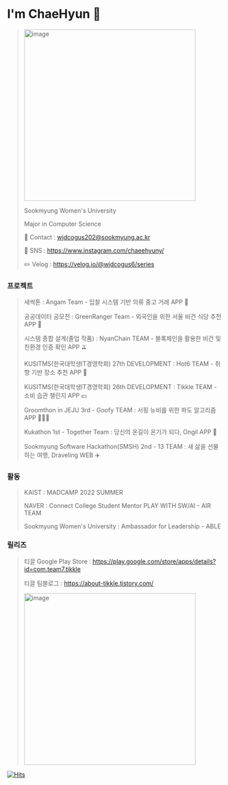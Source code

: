# I'm ChaeHyun 🔭

> <img width="400" alt="image" src="https://github.com/chaehyuns/chaehyuns/assets/80222352/44ad7032-acb3-4d92-bd5f-cc04ed83a878">
> 
> Sookmyung Women's University
>
> Major in Computer Science
> 
> 📩 Contact : wjdcogus202@sookmyung.ac.kr
>
> 📲 SNS : https://www.instagram.com/chaeehyuny/
>
> ✏️ Velog : https://velog.io/@wjdcogus6/series


### 프로젝트

> 새싹톤 : Angam Team - 입찰 시스템 기반 의류 중고 거래 APP 👕
>
> 공공데이터 공모전 : GreenRanger Team - 외국인을 위한 서울 비건 식당 추천 APP 🥬
>
> 시스템 종합 설계(졸업 작품) : NyanChain TEAM - 블록체인을 활용한 비건 및 친환경 인증 확인 APP 🫒
> 
> KUSITMS(한국대학생IT경영학회) 27th DEVELOPMENT :  Hot6 TEAM - 취향 기반 장소 추천 APP 👾
> 
> KUSITMS(한국대학생IT경영학회) 26th DEVELOPMENT : Tikkle TEAM - 소비 습관 챌린지 APP 💵
>
> Groomthon in JEJU 3rd - Goofy TEAM : 서핑 뉴비를 위한 파도 알고리즘 APP 🏄🏻‍♂️
> 
> Kukathon 1st - Together Team : 당신의 온길이 온기가 되다, Ongil APP 🦺
>
> Sookmyung Software Hackathon(SMSH) 2nd - 13 TEAM : 새 삶을 선물하는 여행, Draveling WEB ✈️
> 

### 활동

>  KAIST : MADCAMP 2022 SUMMER
> 
> NAVER : Connect College Student Mentor PLAY WITH SW/AI - AIR TEAM
> 
> Sookmyung Women's University : Ambassador for Leadership - ABLE
> 

### 릴리즈

> 티끌 Google Play Store : https://play.google.com/store/apps/details?id=com.team7.tikkle
>
> 티끌 팀블로그 : https://about-tikkle.tistory.com/
> 
> <img width="400" alt="image" src="https://github.com/chaehyuns/chaehyuns/assets/80222352/ac1ca946-b0b9-4180-801e-2b0f584de35f">
>
>
 <!--
 ### My GitHub Stats 🪄
![Chaehyun's GitHub stats](https://github-readme-stats.vercel.app/api?username=chaehyuns&show_icons=true&theme=dracula)

-->

[![Hits](https://hits.seeyoufarm.com/api/count/incr/badge.svg?url=https%3A%2F%2Fgithub.com%2Fchaehyuns%2Fchaehyuns&count_bg=%2398435F&title_bg=%23555555&icon=kotlin.svg&icon_color=%23F1ADAD&title=hits&edge_flat=false)](https://hits.seeyoufarm.com)

